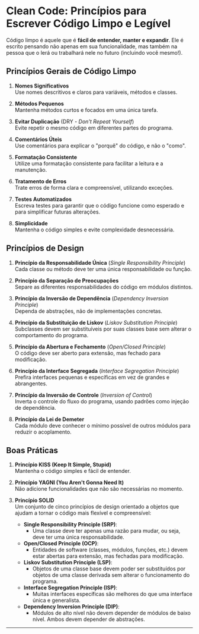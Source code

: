 # **Clean Code**: Princípios para Escrever Código Limpo e Legível

Código limpo é aquele que é **fácil de entender, manter e expandir**. Ele é escrito pensando não apenas em sua funcionalidade, mas também na pessoa que o lerá ou trabalhará nele no futuro (incluindo você mesmo!).

## **Princípios Gerais de Código Limpo**

1. **Nomes Significativos**  
   Use nomes descritivos e claros para variáveis, métodos e classes.

2. **Métodos Pequenos**  
   Mantenha métodos curtos e focados em uma única tarefa.

3. **Evitar Duplicação** (DRY - _Don't Repeat Yourself_)  
   Evite repetir o mesmo código em diferentes partes do programa.

4. **Comentários Úteis**  
   Use comentários para explicar o "porquê" do código, e não o "como".

5. **Formatação Consistente**  
   Utilize uma formatação consistente para facilitar a leitura e a manutenção.

6. **Tratamento de Erros**  
   Trate erros de forma clara e compreensível, utilizando exceções.

7. **Testes Automatizados**  
   Escreva testes para garantir que o código funcione como esperado e para simplificar futuras alterações.

8. **Simplicidade**  
   Mantenha o código simples e evite complexidade desnecessária.

## **Princípios de Design**

1. **Princípio da Responsabilidade Única** (_Single Responsibility Principle_)  
   Cada classe ou método deve ter uma única responsabilidade ou função.

2. **Princípio da Separação de Preocupações**  
   Separe as diferentes responsabilidades do código em módulos distintos.

3. **Princípio da Inversão de Dependência** (_Dependency Inversion Principle_)  
   Dependa de abstrações, não de implementações concretas.

4. **Princípio da Substituição de Liskov** (_Liskov Substitution Principle_)  
   Subclasses devem ser substituíveis por suas classes base sem alterar o comportamento do programa.

5. **Princípio da Abertura e Fechamento** (_Open/Closed Principle_)  
   O código deve ser aberto para extensão, mas fechado para modificação.

6. **Princípio da Interface Segregada** (_Interface Segregation Principle_)  
   Prefira interfaces pequenas e específicas em vez de grandes e abrangentes.

7. **Princípio da Inversão de Controle** (_Inversion of Control_)  
   Inverta o controle do fluxo do programa, usando padrões como injeção de dependência.

8. **Princípio da Lei de Demeter**  
   Cada módulo deve conhecer o mínimo possível de outros módulos para reduzir o acoplamento.

## **Boas Práticas**

1. **Princípio KISS (Keep It Simple, Stupid)**  
   Mantenha o código simples e fácil de entender.

2. **Princípio YAGNI (You Aren't Gonna Need It)**  
   Não adicione funcionalidades que não são necessárias no momento.

3. **Princípio SOLID**  
   Um conjunto de cinco princípios de design orientado a objetos que ajudam a tornar o código mais flexível e compreensível:
   - **Single Responsibility Principle (SRP)**:
     - Uma classe deve ter apenas uma razão para mudar, ou seja, deve ter uma única responsabilidade.
   - **Open/Closed Principle (OCP)**:
     - Entidades de software (classes, módulos, funções, etc.) devem estar abertas para extensão, mas fechadas para modificação.
   - **Liskov Substitution Principle (LSP)**:
     - Objetos de uma classe base devem poder ser substituídos por objetos de uma classe derivada sem alterar o funcionamento do programa.
   - **Interface Segregation Principle (ISP)**:
     - Muitas interfaces específicas são melhores do que uma interface única e generalista.
   - **Dependency Inversion Principle (DIP)**:
     - Módulos de alto nível não devem depender de módulos de baixo nível. Ambos devem depender de abstrações.

---
